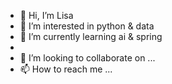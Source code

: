- 👋 Hi, I’m Lisa
- 👀 I’m interested in python & data
- 🌱 I’m currently learning ai & spring
- 
- 💞️ I’m looking to collaborate on ...
- 📫 How to reach me ...

<!---
Lisa-Tera/Lisa-Tera is a ✨ special ✨ repository because its `README.md` (this file) appears on your GitHub profile.
You can click the Preview link to take a look at your changes.
--->
